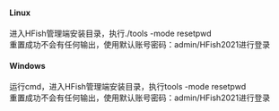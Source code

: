 #### Linux

进入HFish管理端安装目录，执行./tools -mode resetpwd  
重置成功不会有任何输出，使用默认账号密码：admin/HFish2021进行登录  



#### Windows

运行cmd，进入HFish管理端安装目录，执行tools -mode resetpwd  
重置成功不会有任何输出，使用默认账号密码：admin/HFish2021进行登录
